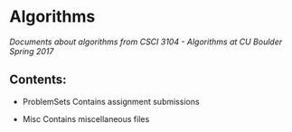 # Algorithms
*Documents about algorithms from CSCI 3104 - Algorithms at CU Boulder Spring 2017*

## Contents:
* ProblemSets
   Contains assignment submissions
   
* Misc
   Contains miscellaneous files
   


